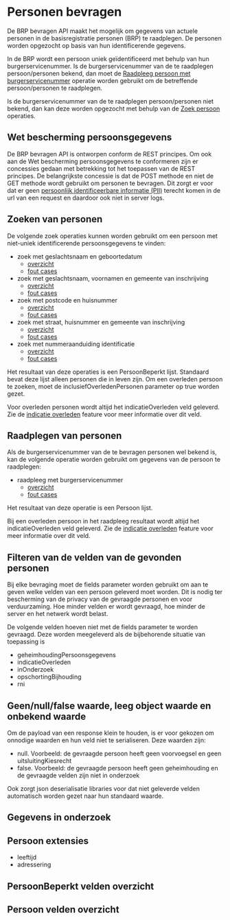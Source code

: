 # Personen bevragen

De BRP bevragen API maakt het mogelijk om gegevens van actuele personen in de basisregistratie personen (BRP) te raadplegen. De personen worden opgezocht op basis van hun identificerende gegevens.

In de BRP wordt een persoon uniek geïdentificeerd met behulp van hun burgerservicenummer. Is de burgerservicenummer van de te raadplegen persoon/personen bekend, dan moet de [Raadpleeg persoon met burgerservicenummer](#raadplegen-van-personen) operatie worden gebruikt om de betreffende persoon/personen te raadplegen.

Is de burgerservicenummer van de te raadplegen persoon/personen niet bekend, dan kan deze worden opgezocht met behulp van de [Zoek persoon](#zoeken-van-personen) operaties.

## Wet bescherming persoonsgegevens

De BRP bevragen API is ontworpen conform de REST principes. Om ook aan de Wet bescherming persoonsgegevens te conformeren zijn er concessies gedaan met betrekking tot het toepassen van de REST principes. De belangrijkste concessie is dat de POST methode en niet de GET methode wordt gebruikt om personen te bevragen. Dit zorgt er voor dat er geen [persoonlijk identificeerbare informatie (PII)](https://piwikpro.nl/blog/pii-niet-pii-en-persoonsgegevens/) terecht komen in de url van een request en daardoor ook niet in server logs.

## Zoeken van personen

De volgende zoek operaties kunnen worden gebruikt om een persoon met niet-uniek identificerende persoonsgegevens te vinden:

- zoek met geslachtsnaam en geboortedatum
  - [overzicht](./zoek-met-geslachtsnaam-en-geboortedatum/overzicht.feature)
  - [fout cases](./zoek-met-geslachtsnaam-en-geboortedatum/fout-cases.feature)
- zoek met geslachtsnaam, voornamen en gemeente van inschrijving
  - [overzicht](./zoek-met-geslachtsnaam-voornamen-en-gemeente-van-inschrijving/overzicht.feature)
  - [fout cases](./zoek-met-geslachtsnaam-voornamen-en-gemeente-van-inschrijving/fout-cases.feature)
- zoek met postcode en huisnummer
  - [overzicht](./zoek-met-postcode-en-huisnummer/overzicht.feature)
  - [fout cases](./zoek-met-postcode-en-huisnummer/fout-cases.feature)
- zoek met straat, huisnummer en gemeente van inschrijving
  - [overzicht](./zoek-met-straatnaam-huisnummer-en-gemeente-van-inschrijving/overzicht.feature)
  - [fout cases](./zoek-met-straatnaam-huisnummer-en-gemeente-van-inschrijving/fout-cases.feature)
- zoek met nummeraanduiding identificatie
  - [overzicht](./zoek-met-nummeraanduiding-identificatie/overzicht.feature)
  - [fout cases](./zoek-met-nummeraanduiding-identificatie/fout-cases.feature)

Het resultaat van deze operaties is een PersoonBeperkt lijst. Standaard bevat deze lijst alleen personen die in leven zijn. Om een overleden persoon te zoeken, moet de inclusiefOverledenPersonen parameter op true worden gezet. 

Voor overleden personen wordt altijd het indicatieOverleden veld geleverd. Zie de [indicatie overleden](../overlijden-indicatie-overleden.feature) feature voor meer informatie over dit veld.


## Raadplegen van personen

Als de burgerservicenummer van de te bevragen personen wel bekend is, kan de volgende operatie worden gebruikt om gegevens van de persoon te raadplegen:

- raadpleeg met burgerservicenummer
  - [overzicht](./raadpleeg-met-burgerservicenummer/overzicht.feature)
  - [fout cases](./raadpleeg-met-burgerservicenummer/fout-cases.feature)

Het resultaat van deze operatie is een Persoon lijst.

Bij een overleden persoon in het raadpleeg resultaat wordt altijd het indicatieOverleden veld geleverd.  Zie de [indicatie overleden](../overlijden-indicatie-overleden.feature) feature voor meer informatie over dit veld.

## Filteren van de velden van de gevonden personen

Bij elke bevraging moet de fields parameter worden gebruikt om aan te geven welke velden van een persoon geleverd moet worden. Dit is nodig ter bescherming van de privacy van de gevraagde personen en voor verduurzaming. Hoe minder velden er wordt gevraagd, hoe minder de server en het netwerk wordt belast.

De volgende velden hoeven niet met de fields parameter te worden gevraagd. Deze worden meegeleverd als de bijbehorende situatie van toepassing is

- geheimhoudingPersoonsgegevens
- indicatieOverleden
- inOnderzoek
- opschortingBijhouding
- rni

## Geen/null/false waarde, leeg object waarde en onbekend waarde

Om de payload van een response klein te houden, is er voor gekozen om onnodige waarden en hun veld niet te serialiseren. Deze waarden zijn:

- null. Voorbeeld: de gevraagde persoon heeft geen voorvoegsel en geen uitsluitingKiesrecht
- false. Voorbeeld: de gevraagde persoon heeft geen geheimhouding en de gevraagde velden zijn niet in onderzoek

Ook zorgt json deserialisatie libraries voor dat niet geleverde velden automatisch worden gezet naar hun standaard waarde.

## Gegevens in onderzoek

## Persoon extensies

- leeftijd
- adressering

## PersoonBeperkt velden overzicht

## Persoon velden overzicht
